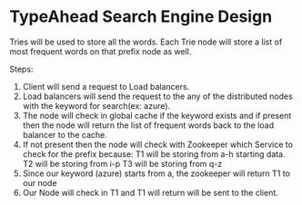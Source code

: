 # TypeAhead Search Engine Design

Tries will be used to store all the words.
Each Trie node will store a list of most frequent words on that prefix node as well.

Steps:
1. Client will send a request to Load balancers.
2. Load balancers will send the request to the any of the distributed nodes with the keyword for search(ex: azure).
3. The node will check in global cache if the keyword exists and if present then the node will return the list of frequent words
back to the load balancer to the cache.
4. If not present then the node will check with Zookeeper which Service to check for the prefix because:
T1 will be storing from a-h starting data.
T2 will be storing from i-p
T3 will be storing from q-z
5. Since our keyword (azure) starts from a, the zookeeper will return T1 to our node
6. Our Node will check in T1 and T1 will return will be sent to the client.
 